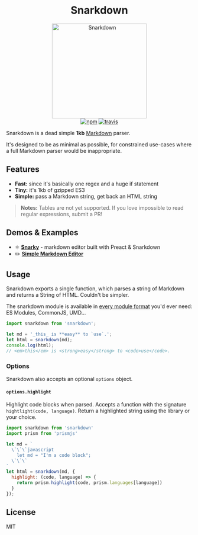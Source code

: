 <h1 align="center">Snarkdown</h1>

<p align="center">
  <img src="https://cdn.jsdelivr.net/emojione/assets/svg/1f63c.svg" width="256" height="256" alt="Snarkdown">
  <br>
  <a href="https://www.npmjs.org/package/snarkdown"><img src="https://img.shields.io/npm/v/snarkdown.svg?style=flat" alt="npm"></a> <a href="https://travis-ci.org/developit/snarkdown"><img src="https://travis-ci.org/developit/snarkdown.svg?branch=master" alt="travis"></a>
</p>


Snarkdown is a dead simple **1kb** [Markdown] parser.

It's designed to be as minimal as possible, for constrained use-cases where a full Markdown parser would be inappropriate.


## Features

- **Fast:** since it's basically one regex and a huge if statement
- **Tiny:** it's 1kb of gzipped ES3
- **Simple:** pass a Markdown string, get back an HTML string

> **Notes:** Tables are not yet supported. If you love impossible to read regular expressions, submit a PR!


## Demos & Examples

- ⚛️ [**Snarky**](https://snarky.surge.sh) - markdown editor built with Preact & Snarkdown
- ✏️ [**Simple Markdown Editor**](http://jsfiddle.net/developit/828w6t1x/)


## Usage

Snarkdown exports a single function, which parses a string of Markdown and returns a String of HTML. Couldn't be simpler.

The snarkdown module is available in [every module format](https://unpkg.com/snarkdown/dist/) you'd ever need: ES Modules, CommonJS, UMD...

```js
import snarkdown from 'snarkdown';

let md = '_this_ is **easy** to `use`.';
let html = snarkdown(md);
console.log(html);
// <em>this</em> is <strong>easy</strong> to <code>use</code>.
```

### Options
Snarkdown also accepts an optional `options` object.

#### `options.highlight`
Highlight code blocks when parsed. Accepts a function with the signature `hightlight(code, language)`. Return a highlighted string using the library or your choice.
```javascript
import snarkdown from 'snarkdown'
import prism from 'prismjs'

let md = `
  \`\`\`javascript
    let md = "I'm a code block";
  \`\`\`
`
let html = snarkdown(md, {
  highlight: (code, language) => {
    return prism.highlight(code, prism.languages[language])
  }
});
```


## License

MIT


[Markdown]: http://daringfireball.net/projects/markdown/
